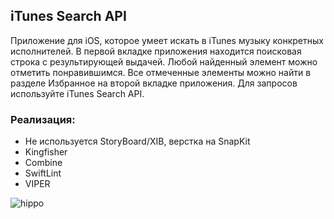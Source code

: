 ## iTunes Search API
 Приложение для iOS, которое умеет искать в iTunes музыку конкретных исполнителей. В первой вкладке приложения находится поисковая строка с результирующей выдачей. Любой найденный элемент можно отметить понравившимся. Все отмеченные элементы можно найти в разделе Избранное на второй вкладке приложения. Для запросов используйте iTunes Search API.


###  Реализация: 

- Не используется StoryBoard/XIB, верстка на SnapKit
- Kingfisher
- Combine
- SwiftLint
- VIPER

![hippo](https://github.com/VictorinaVicka/iTunesSearch/blob/main/review/review.gif)
